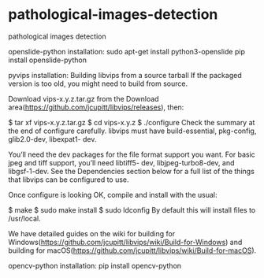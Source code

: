 # pathological-images-detection
pathological images detection


openslide-python installation:
  sudo apt-get install python3-openslide
  pip install openslide-python
  
  
pyvips installation:
  Building libvips from a source tarball
  If the packaged version is too old, you might need to build from source.

  Download vips-x.y.z.tar.gz from the Download area(https://github.com/jcupitt/libvips/releases), then:

  $ tar xf vips-x.y.z.tar.gz
  $ cd vips-x.y.z
  $ ./configure
  Check the summary at the end of configure carefully. libvips must have build-essential, pkg-config, glib2.0-dev, libexpat1-   dev.

  You’ll need the dev packages for the file format support you want. For basic jpeg and tiff support, you’ll need libtiff5-     dev, libjpeg-turbo8-dev, and libgsf-1-dev. See the Dependencies section below for a full list of the things that libvips     can be configured to use.

  Once configure is looking OK, compile and install with the usual:

  $ make
  $ sudo make install
  $ sudo ldconfig
  By default this will install files to /usr/local.

  We have detailed guides on the wiki for building for Windows(https://github.com/jcupitt/libvips/wiki/Build-for-Windows) and   building for macOS(https://github.com/jcupitt/libvips/wiki/Build-for-macOS).
  
  
opencv-python installation:
  pip install opencv-python
  
